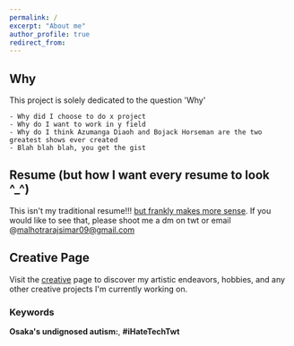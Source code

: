 ```yaml
---
permalink: /
excerpt: "About me"
author_profile: true
redirect_from:
---
```


## Why

This project is solely dedicated to the question 'Why'

```
- Why did I choose to do x project
- Why do I want to work in y field
- Why do I think Azumanga Diaoh and Bojack Horseman are the two greatest shows ever created
- Blah blah blah, you get the gist
```

## Resume (but how I want every resume to look ^\_^)

This isn't my traditional resume!!! [but frankly makes more sense](/resume). If you would like to see that, please shoot me a dm on twt or email @malhotrarajsimar09@gmail.com

## Creative Page

Visit the [creative](/creative) page to discover my artistic endeavors, hobbies, and any other creative projects I'm currently working on.

<footer>

### Keywords

**Osaka's undignosed autism:**, **#iHateTechTwt**

</footer>
